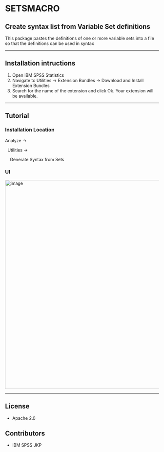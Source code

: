 # SETSMACRO
## Create syntax list from Variable Set definitions
This package pastes the definitions of one or more variable sets into a file so that the definitions can be used in syntax

---
Installation intructions
----
1. Open IBM SPSS Statistics
2. Navigate to Utilities -> Extension Bundles -> Download and Install Extension Bundles
3. Search for the name of the extension and click Ok. Your extension will be available.

---
Tutorial
----

### Installation Location

Analyze →

&nbsp;&nbsp;Utilities →

&nbsp;&nbsp;&nbsp;&nbsp;Generate Syntax from Sets 

### UI
<img width="684" alt="image" src="https://user-images.githubusercontent.com/19230800/196512665-06333695-d865-472d-b69b-8914a90f56e2.png">

---
License
----

- Apache 2.0
                              
Contributors
----

  - IBM SPSS JKP

